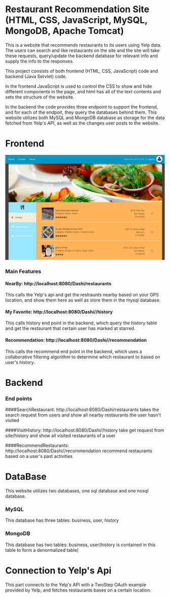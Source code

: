 # Restaurant Recommendation Site (HTML, CSS, JavaScript, MySQL, MongoDB, Apache Tomcat)  

This is a website that recommends restaurants to its users using Yelp data. The users can search and like restaurants on the 
site and the site will take these requests, query/update the backend database for relevant info and supply the info to the responses.

This project consists of both frontend (HTML, CSS, JavaScript) code and backend (Java Servlet) code. 

In the frontend JavaScript is used to control the CSS to show and hide different components in the page, and html has all of the text contents and sets the structure of the website. 

In the backend the code provides three endpoint to support the frontend, and for each of the endpoit, they query the databases behind them. This website utilizes both MySQL and MongoDB database as storage for the data fetched from Yelp's API, as well as the changes user posts to the website. 

# Frontend

![Alt Text](https://github.com/ppca/Restaurant_Recommendation_Site/raw/master/pics/homepage.png)

### Main Features

#### NearBy: http://localhost:8080/Dashi/restaurants
This calls the Yelp's api and get the restraunts nearby based on your GPS location, and show them here as well as store them in the mysql database. 

#### My Favorite: http://localhost:8080/Dashi//history
This calls history end point in the backend, which query the history table and get the restaurant that certain user has marked at starred. 

#### Recommendation: http://localhost:8080/Dashi//recommendation
This calls the recommend end point in the backend, which uses a collaborative filtering algorithm to determine which restaurant to based on user's history. 


# Backend

### End points

####SearchRestaurant: http://localhost:8080/Dashi/restaurants
takes the search request from users and show all nearby restaurants the user hasn't visited

####VisitHistory: http://localhost:8080/Dashi//history
take get request from site/history and show all visited restaurants of a user

####RecommendRestaurants: http://localhost:8080/Dashi//recommendation
recommend restaurants based on a user's past activities


# DataBase

This website utilizes two databases, one sql database and one nosql database. 

### MySQL
This database has three tables:
business, user, history

### MongoDB
This database has two tables:
business, user(history is contained in this table to form a denormalized table)

# Connection to Yelp's Api
This part connects to the Yelp's API with a TwoStep OAuth example provided by Yelp, and fetches restaurants bases on a certain location. 
